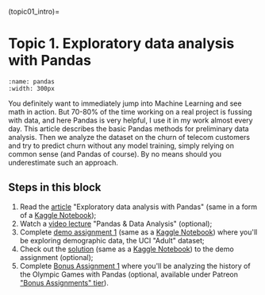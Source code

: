 (topic01_intro)=

# Topic 1. Exploratory data analysis with Pandas

```{figure} /_static/img/pandas.jpg
:name: pandas
:width: 300px
```

You definitely want to immediately jump into Machine Learning and see math in action. But 70-80% of the time working on a real project is fussing with data, and here Pandas is very helpful, I use it in my work almost every day. This article describes the basic Pandas methods for preliminary data analysis. Then we analyze the dataset on the churn of telecom customers and try to predict churn without any model training, simply relying on common sense (and Pandas of course). By no means should you underestimate such an approach.

## Steps in this block

1. Read the [article](topic01) "Exploratory data analysis with Pandas" (same in a form of a [Kaggle Notebook](https://www.kaggle.com/kashnitsky/topic-1-exploratory-data-analysis-with-pandas));
2. Watch a [video lecture](https://youtu.be/fwWCw_cE5aI) "Pandas & Data Analysis" (optional);
3. Complete [demo assignment 1](assignment01) (same as a [Kaggle Notebook](https://www.kaggle.com/kashnitsky/assignment-1-pandas-and-uci-adult-dataset)) where you'll be exploring demographic data, the UCI "Adult" dataset;
4. Check out the [solution](assignment01_solution) (same as a [Kaggle Notebook](https://www.kaggle.com/kashnitsky/a1-demo-pandas-and-uci-adult-dataset-solution)) to the demo assignment (optional);
5. Complete [Bonus Assignment 1](https://www.patreon.com/ods_mlcourse) where you'll be analyzing the history of the Olympic Games with Pandas (optional, available under Patreon ["Bonus Assignments" tier](https://www.patreon.com/ods_mlcourse)).
